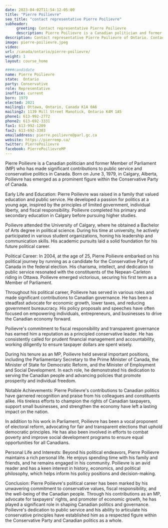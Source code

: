 ```yaml
---
date: 2023-04-02T11:54:12-05:00
title: "Pierre Poilievre"
seo_title: "contact representative Pierre Poilievre"
subheader:
     greeting: Contact representative Pierre Poilievre
     description: Pierre Poilievre is a Canadian politician and former Member of Parliament (MP) who has made significant contributions to public service and conservative politics in Canada.
description: Contact representative Pierre Poilievre of Ontario. Contact information for Pierre Poilievre includes email address, phone number, and mailing address.
image: pierre-poilievre.jpeg
video:
url: /canada/ontario/pierre-poilievre/
weight: 1
layout: course_home

####candidate
name: Pierre Poilievre
state:	Ontario
party: Conservative
role: Representative
inoffice: current
born: 1979
elected: 2021
mailing1: Ottawa, Ontario, Canada K1A 0A6
mailing2: 1139 Mill Street Manotick, Ontario K4M 1A5
phone1: 613-992-2772
phone2: 613-692-3331
fax1: 613-992-1209
fax2: 613-692-3303
emailaddress: pierre.poilievre@parl.gc.ca
website: https://pierremp.ca/
twitter: PierrePoilievre
facebook: PierrePoilievreMP
---
```


Pierre Poilievre is a Canadian politician and former Member of Parliament (MP) who has made significant contributions to public service and conservative politics in Canada. Born on June 3, 1979, in Calgary, Alberta, Poilievre has emerged as a prominent figure within the Conservative Party of Canada.

Early Life and Education:
Pierre Poilievre was raised in a family that valued education and public service. He developed a passion for politics at a young age, inspired by the principles of limited government, individual liberty, and fiscal responsibility. Poilievre completed his primary and secondary education in Calgary before pursuing higher studies.

Poilievre attended the University of Calgary, where he obtained a Bachelor of Arts degree in political science. During his time at university, he actively participated in various student organizations, honing his leadership and communication skills. His academic pursuits laid a solid foundation for his future political career.

Political Career:
In 2004, at the age of 25, Pierre Poilievre embarked on his political journey by running as a candidate for the Conservative Party of Canada in the federal election. His charisma, intellect, and dedication to public service resonated with the constituents of the Nepean-Carleton riding in Ottawa. Poilievre emerged victorious, securing his first term as a Member of Parliament.

Throughout his political career, Poilievre has served in various roles and made significant contributions to Canadian governance. He has been a steadfast advocate for economic growth, lower taxes, and reducing government bureaucracy. His policy proposals and speeches have often focused on empowering individuals, entrepreneurs, and businesses to drive the Canadian economy forward.

Poilievre's commitment to fiscal responsibility and transparent governance has earned him a reputation as a principled conservative leader. He has consistently called for prudent financial management and accountability, working diligently to ensure taxpayer dollars are spent wisely.

During his tenure as an MP, Poilievre held several important positions, including the Parliamentary Secretary to the Prime Minister of Canada, the Minister of State for Democratic Reform, and the Minister of Employment and Social Development. In each role, he demonstrated his dedication to serving the Canadian people and advancing policies that promote prosperity and individual freedom.

Notable Achievements:
Pierre Poilievre's contributions to Canadian politics have garnered recognition and praise from his colleagues and constituents alike. His tireless efforts to champion the rights of Canadian taxpayers, support small businesses, and strengthen the economy have left a lasting impact on the nation.

In addition to his work in Parliament, Poilievre has been a vocal proponent of electoral reform, advocating for fair and transparent elections that uphold democratic principles. He has also been involved in efforts to combat poverty and improve social development programs to ensure equal opportunities for all Canadians.

Personal Life and Interests:
Beyond his political endeavors, Pierre Poilievre maintains a rich personal life. He enjoys spending time with his family and friends, and he remains engaged in his community. Poilievre is an avid reader and has a keen interest in history, economics, and political philosophy, which helps inform his policy positions and decision-making.

Conclusion:
Pierre Poilievre's political career has been marked by his unwavering commitment to conservative values, fiscal responsibility, and the well-being of the Canadian people. Through his contributions as an MP, advocate for taxpayers' rights, and promoter of economic growth, he has played a significant role in shaping Canadian politics and governance. Poilievre's dedication to public service and his ability to articulate his conservative principles have established him as a respected figure within the Conservative Party and Canadian politics as a whole.
